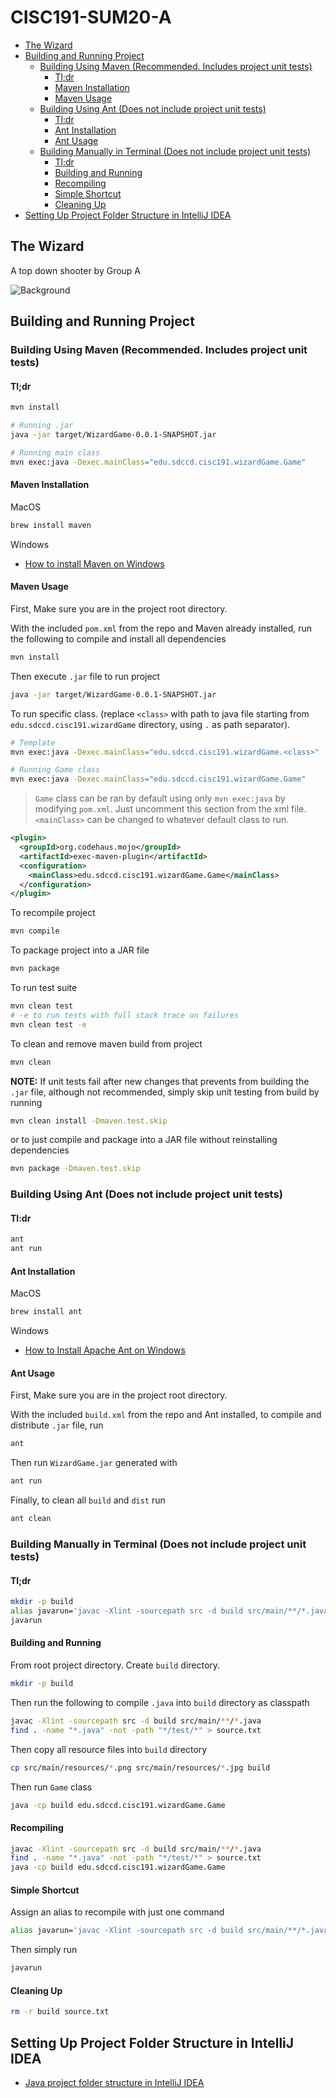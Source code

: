 # CISC191-SUM20-A

<!-- TOC GFM -->

* [The Wizard](#the-wizard)
* [Building and Running Project](#building-and-running-project)
  * [Building Using Maven (Recommended. Includes project unit tests)](#building-using-maven-recommended-includes-project-unit-tests)
    * [Tl;dr](#tldr)
    * [Maven Installation](#maven-installation)
    * [Maven Usage](#maven-usage)
  * [Building Using Ant (Does not include project unit tests)](#building-using-ant-does-not-include-project-unit-tests)
    * [Tl:dr](#tldr-1)
    * [Ant Installation](#ant-installation)
    * [Ant Usage](#ant-usage)
  * [Building Manually in Terminal (Does not include project unit tests)](#building-manually-in-terminal-does-not-include-project-unit-tests)
    * [Tl;dr](#tldr-2)
    * [Building and Running](#building-and-running)
    * [Recompiling](#recompiling)
    * [Simple Shortcut](#simple-shortcut)
    * [Cleaning Up](#cleaning-up)
* [Setting Up Project Folder Structure in IntelliJ IDEA](#setting-up-project-folder-structure-in-intellij-idea)

<!-- /TOC -->

## The Wizard

A top down shooter by Group A

![Background](path "opt title")

## Building and Running Project

### Building Using Maven (Recommended. Includes project unit tests)

#### Tl;dr

```bash
mvn install

# Running .jar
java -jar target/WizardGame-0.0.1-SNAPSHOT.jar

# Running main class
mvn exec:java -Dexec.mainClass="edu.sdccd.cisc191.wizardGame.Game"
```

#### Maven Installation

MacOS

```bash
brew install maven
```

Windows

* [How to install Maven on Windows](https://www.javatpoint.com/how-to-install-maven)

#### Maven Usage

First, Make sure you are in the project root directory.

With the included `pom.xml` from the repo and Maven already installed, run the
following to compile and install all dependencies

```bash
mvn install
```

Then execute `.jar` file to run project

```bash
java -jar target/WizardGame-0.0.1-SNAPSHOT.jar
```

To run specific class. (replace `<class>` with path to java file starting from
`edu.sdccd.cisc191.wizardGame` directory, using `.` as path separator).

```bash
# Template
mvn exec:java -Dexec.mainClass="edu.sdccd.cisc191.wizardGame.<class>"

# Running Game class
mvn exec:java -Dexec.mainClass="edu.sdccd.cisc191.wizardGame.Game"
```

> `Game` class can be ran by default using only `mvn exec:java` by modifying
> `pom.xml`. Just uncomment this section from the xml file. `<mainClass>` can
> be changed to whatever default class to run.

```xml
<plugin>
  <groupId>org.codehaus.mojo</groupId>
  <artifactId>exec-maven-plugin</artifactId>
  <configuration>
    <mainClass>edu.sdccd.cisc191.wizardGame.Game</mainClass>
  </configuration>
</plugin>
```

To recompile project

```bash
mvn compile
```

To package project into a JAR file

```bash
mvn package
```

To run test suite

```bash
mvn clean test
# -e to run tests with full stack trace on failures
mvn clean test -e
```

To clean and remove maven build from project

```bash
mvn clean
```

**NOTE:** If unit tests fail after new changes that prevents from building the
`.jar` file, although not recommended, simply skip unit testing from build by
running

```bash
mvn clean install -Dmaven.test.skip
```

or to just compile and package into a JAR file without reinstalling dependencies

```bash
mvn package -Dmaven.test.skip
```

### Building Using Ant (Does not include project unit tests)

#### Tl:dr

```bash
ant
ant run
```

#### Ant Installation

MacOS

```bash
brew install ant
```

Windows

* [How to Install Apache Ant on Windows](https://mkyong.com/ant/how-to-install-apache-ant-on-windows/)

#### Ant Usage

First, Make sure you are in the project root directory.

With the included `build.xml` from the repo and Ant installed, to compile and
distribute `.jar` file, run

```bash
ant
```

Then run `WizardGame.jar` generated with

```bash
ant run
```

Finally, to clean all `build` and `dist` run

```bash
ant clean
```

### Building Manually in Terminal (Does not include project unit tests)

#### Tl;dr

```bash
mkdir -p build
alias javarun='javac -Xlint -sourcepath src -d build src/main/**/*.java; find . -name "*.java" -not -path "*/test/*" > source.txt; java -cp build edu.sdccd.cisc191.wizardGame.Game'
javarun
```

#### Building and Running

From root project directory. Create `build` directory.

```bash
mkdir -p build
```

Then run the following to compile `.java` into `build` directory as classpath

```bash
javac -Xlint -sourcepath src -d build src/main/**/*.java
find . -name "*.java" -not -path "*/test/*" > source.txt
```

Then copy all resource files into `build` directory

```bash
cp src/main/resources/*.png src/main/resources/*.jpg build
```

Then run `Game` class

```bash
java -cp build edu.sdccd.cisc191.wizardGame.Game
```

#### Recompiling

```bash
javac -Xlint -sourcepath src -d build src/main/**/*.java
find . -name "*.java" -not -path "*/test/*" > source.txt
java -cp build edu.sdccd.cisc191.wizardGame.Game
```

#### Simple Shortcut

Assign an alias to recompile with just one command

```bash
alias javarun='javac -Xlint -sourcepath src -d build src/main/**/*.java; find . -name "*.java" -not -path "*/test/*" > source.txt; java -cp build edu.sdccd.cisc191.wizardGame.Game'
```

Then simply run

```bash
javarun
```

#### Cleaning Up

```bash
rm -r build source.txt
```

## Setting Up Project Folder Structure in IntelliJ IDEA

* [Java project folder structure in IntelliJ IDEA](https://stackoverflow.com/questions/41638654/java-project-folder-structure-in-intellij-idea)


